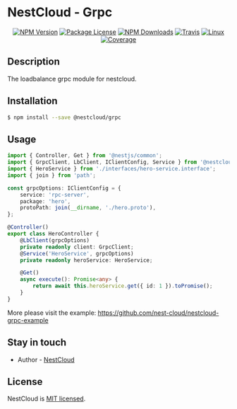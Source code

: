 
[travis-image]: https://api.travis-ci.org/nest-cloud/nestcloud.svg?branch=master
[travis-url]: https://travis-ci.org/nest-cloud/nestcloud
[linux-image]: https://img.shields.io/travis/nest-cloud/nestcloud/master.svg?label=linux
[linux-url]: https://travis-ci.org/nest-cloud/nestcloud

# NestCloud - Grpc

<p align="center">
    <a href="https://www.npmjs.com/~nestcloud" target="_blank"><img src="https://img.shields.io/npm/v/@nestcloud/core.svg" alt="NPM Version"/></a>
    <a href="https://www.npmjs.com/~nestcloud" target="_blank"><img src="https://img.shields.io/npm/l/@nestcloud/core.svg" alt="Package License"/></a>
    <a href="https://www.npmjs.com/~nestcloud" target="_blank"><img src="https://img.shields.io/npm/dm/@nestcloud/core.svg" alt="NPM Downloads"/></a>
    <a href="https://travis-ci.org/nest-cloud/nestcloud" target="_blank"><img src="https://travis-ci.org/nest-cloud/nestcloud.svg?branch=master" alt="Travis"/></a>
    <a href="https://travis-ci.org/nest-cloud/nestcloud" target="_blank"><img src="https://img.shields.io/travis/nest-cloud/nestcloud/master.svg?label=linux" alt="Linux"/></a>
    <a href="https://coveralls.io/github/nest-cloud/nestcloud?branch=master" target="_blank"><img src="https://coveralls.io/repos/github/nest-cloud/nestcloud/badge.svg?branch=master" alt="Coverage"/></a>
</p>

## Description

The loadbalance grpc module for nestcloud.

## Installation

```bash
$ npm install --save @nestcloud/grpc
```

## Usage

```typescript
import { Controller, Get } from '@nestjs/common';
import { GrpcClient, LbClient, IClientConfig, Service } from '@nestcloud/grpc';
import { HeroService } from './interfaces/hero-service.interface';
import { join } from 'path';

const grpcOptions: IClientConfig = {
    service: 'rpc-server',
    package: 'hero',
    protoPath: join(__dirname, './hero.proto'),
};

@Controller()
export class HeroController {
    @LbClient(grpcOptions)
    private readonly client: GrpcClient;
    @Service('HeroService', grpcOptions)
    private readonly heroService: HeroService;

    @Get()
    async execute(): Promise<any> {
        return await this.heroService.get({ id: 1 }).toPromise();
    }
}
```

More please visit the example: https://github.com/nest-cloud/nestcloud-grpc-example

## Stay in touch

- Author - [NestCloud](https://github.com/nest-cloud)

## License

  NestCloud is [MIT licensed](LICENSE).
